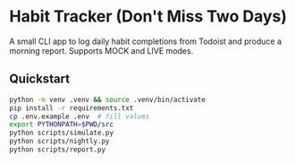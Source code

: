 # Habit Tracker (Don't Miss Two Days)

A small CLI app to log daily habit completions from Todoist and produce a morning report. Supports MOCK and LIVE modes.

## Quickstart
```bash
python -m venv .venv && source .venv/bin/activate
pip install -r requirements.txt
cp .env.example .env  # fill values
export PYTHONPATH=$PWD/src
python scripts/simulate.py
python scripts/nightly.py
python scripts/report.py

